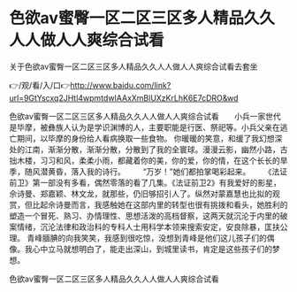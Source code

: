 # 色欲av蜜臀一区二区三区多人精品久久人人做人人爽综合试看
关于色欲av蜜臀一区二区三区多人精品久久人人做人人爽综合试看去套坐

👉/观/看/入/口👉http://www.baidu.com/link?url=9GtYscxq2JHtl4wpmtdwIAAxXmBlUXzKrLhK6E7cDRO&wd

色欲av蜜臀一区二区三区多人精品久久人人做人人爽综合试看　　小兵一家世代是毕摩，被彝族人认为是学识渊博的人，主要职能是行医、祭祀等。小兵父亲在逃亡期间，以毕摩的身份给人看病换取一些食物。
你暖暖的笑意，和缓了我幻想深处的江南，渐渐分散，渐渐分散，分散到了我的全寰球。漫漫云影，幽然小路，古拙木楼，习习和风，柔柔小雨，都藏着你的美，你的爱，你的情，在这个长长的旱季，随风潜黄昏，落入我的诗行。
　　“万岁！”她们都拍掌喝彩起来。
　　《法证前卫》第一部没有多看，偶然零落的看了几集。《法证前卫2》有我爱好的影星，佘诗曼、郑嘉颖、林文龙，就那些，仍旧够招引人了。纵然对蒙嘉慧也比拟的观赏，但比起佘诗曼而言，我感触她在这部内里的转型也很有挑拨和看头，她胜利的塑造一个冒死、熟习、办情理性、思想活泼的高档督察，这两天就沉沦于内里的破案情绪，沉沦法律和政治科的专科人士用科学本领来搜索安定，安良除暴，匡扶公理。
青峰腼腆的向我笑笑，我感到很吃惊，没想到青峰是他们这儿孩子们的偶像。我心中立马就想明白了，能走出深山，到城里读书，肯定是这些孩子们的梦想。

色欲av蜜臀一区二区三区多人精品久久人人做人人爽综合试看
